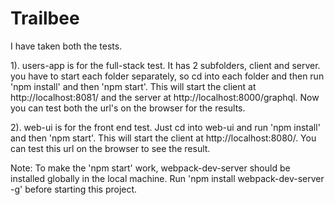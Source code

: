 # Trailbee

I have taken both the tests. 

1). users-app is for the full-stack test. It has 2 subfolders, client and server. you have to start each folder separately, so cd into each folder and then run 'npm install' and then 'npm start'. This will start the client at http://localhost:8081/ and the server at http://localhost:8000/graphql. Now you can test both the url's on the browser for the results.

2). web-ui is for the front end test. Just cd into web-ui and run 'npm install' and then 'npm start'. This will start the client at http://localhost:8080/. You can test this url on the browser to see the result.

Note: To make the 'npm start' work, webpack-dev-server should be installed globally in the local machine. Run 'npm install webpack-dev-server -g' before starting this project.
